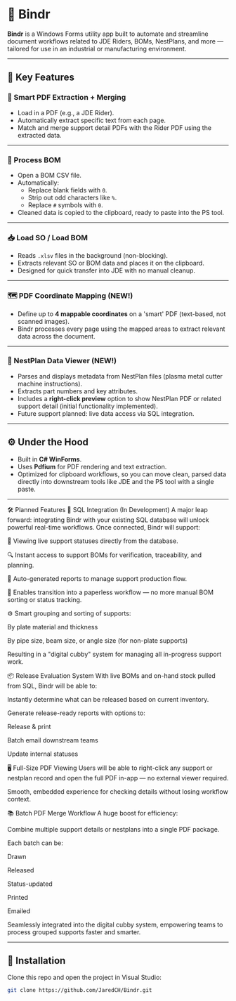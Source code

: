 # 📎 Bindr

**Bindr** is a Windows Forms utility app built to automate and streamline document workflows related to JDE Riders, BOMs, NestPlans, and more — tailored for use in an industrial or manufacturing environment.

---

## 🚀 Key Features

### 🧠 Smart PDF Extraction + Merging
- Load in a PDF (e.g., a JDE Rider).
- Automatically extract specific text from each page.
- Match and merge support detail PDFs with the Rider PDF using the extracted data.

---

### 📄 Process BOM
- Open a BOM CSV file.
- Automatically:
  - Replace blank fields with `0`.
  - Strip out odd characters like `%`.
  - Replace `#` symbols with `0`.
- Cleaned data is copied to the clipboard, ready to paste into the PS tool.

---

### 📥 Load SO / Load BOM
- Reads `.xlsv` files in the background (non-blocking).
- Extracts relevant SO or BOM data and places it on the clipboard.
- Designed for quick transfer into JDE with no manual cleanup.

---

### 🗺️ PDF Coordinate Mapping (NEW!)
- Define up to **4 mappable coordinates** on a 'smart' PDF (text-based, not scanned images).
- Bindr processes every page using the mapped areas to extract relevant data across the document.

---

### 🧾 NestPlan Data Viewer (NEW!)
- Parses and displays metadata from NestPlan files (plasma metal cutter machine instructions).
- Extracts part numbers and key attributes.
- Includes a **right-click preview** option to show NestPlan PDF or related support detail (initial functionality implemented).
- Future support planned: live data access via SQL integration.

---

## ⚙️ Under the Hood

- Built in **C# WinForms**.
- Uses **Pdfium** for PDF rendering and text extraction.
- Optimized for clipboard workflows, so you can move clean, parsed data directly into downstream tools like JDE and the PS tool with a single paste.

---

🛠️ Planned Features
🔌 SQL Integration (In Development)
A major leap forward: integrating Bindr with your existing SQL database will unlock powerful real-time workflows. Once connected, Bindr will support:

📂 Viewing live support statuses directly from the database.

🔍 Instant access to support BOMs for verification, traceability, and planning.

📝 Auto-generated reports to manage support production flow.

🚪 Enables transition into a paperless workflow — no more manual BOM sorting or status tracking.

⚙️ Smart grouping and sorting of supports:

By plate material and thickness

By pipe size, beam size, or angle size (for non-plate supports)

Resulting in a "digital cubby" system for managing all in-progress support work.

📦 Release Evaluation System
With live BOMs and on-hand stock pulled from SQL, Bindr will be able to:

Instantly determine what can be released based on current inventory.

Generate release-ready reports with options to:

Release & print

Batch email downstream teams

Update internal statuses

🖥️ Full-Size PDF Viewing
Users will be able to right-click any support or nestplan record and open the full PDF in-app — no external viewer required.

Smooth, embedded experience for checking details without losing workflow context.

📚 Batch PDF Merge Workflow
A huge boost for efficiency:

Combine multiple support details or nestplans into a single PDF package.

Each batch can be:

Drawn

Released

Status-updated

Printed

Emailed

Seamlessly integrated into the digital cubby system, empowering teams to process grouped supports faster and smarter.

---

## 📂 Installation

Clone this repo and open the project in Visual Studio:

```bash
git clone https://github.com/JaredCH/Bindr.git
